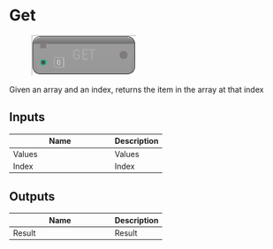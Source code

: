 # Get

<div align="left" data-full-width="false">

<figure><img src="../../../.gitbook/assets/Get.png" alt=""><figcaption></figcaption></figure>

</div>

Given an array and an index, returns the item in the array at that index

## Inputs

<table><thead><tr><th width="170">Name</th><th>Description</th></tr></thead><tbody><tr><td>Values</td><td>Values</td></tr><tr><td>Index</td><td>Index</td></tr></tbody></table>

## Outputs

<table><thead><tr><th width="170">Name</th><th>Description</th></tr></thead><tbody><tr><td>Result</td><td>Result</td></tr></tbody></table>
